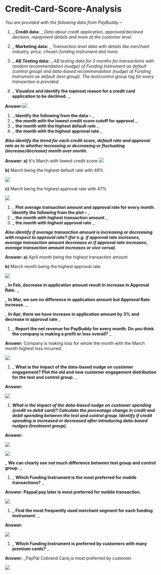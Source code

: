 # Credit-Card-Score-Analysis
_You are provided with the following data from PayBuddy –_

1. _ **Credit data:** _ _Data about credit application, approved/declined decision, repayment details and more at the customer level._
2. _ **Marketing data:** _ _Transaction level data with details like merchant industry, price, chosen funding instrument and more._
3. _ **AB Testing data:** _ _AB testing data for 3 months for transactions with random recommendation (nudge) of Funding Instrument as default (control group) and data-based recommendation (nudge) of Funding Instrument as default (test group). The test/control group tag for every transaction is provided._

1. _ **Visualize and identify the topmost reason for a credit card application to be declined.** _

**Answer:**![](RackMultipart20220407-4-1uvin51_html_37cc2901238a5a4.png)

1. _ **Identify the following from the data –** _
  1. _ **the month with the lowest credit score cutoff for approval** _
  2. _ **the month with the highest default rate** _
  3. _ **the month with the highest approval rate** _

_**Also identify the trend for each credit score, default rate and approval rate as to whether increasing or decreasing or fluctuating (increase/decrease) month over month.**_

**Answer: a)** It&#39;s March with lowest credit score ![](RackMultipart20220407-4-1uvin51_html_332bf7575070d44f.png)

**b)** March being the highest default rate with 49%

![](RackMultipart20220407-4-1uvin51_html_4f060d1b9c7821b1.png)

**c)** March being the highest approval rate with 47%

![](RackMultipart20220407-4-1uvin51_html_135779c274aa9041.png)

1. _ **Plot average transaction amount and approval rate for every month. Identify the following from the plot –** _
  1. _ **the month with highest transaction amount** _
  2. _ **the month with highest approval rate** _

_**Also identify if average transaction amount is increasing or decreasing with respect to approval rate? (for e.g. if approval rate increases, average transaction amount decreases or if approval rate increases, average transaction amount increases or vice versa).**_

**Answer: a)** April month being the highest transaction amount

**b)** March month being the highest approval rate

![](RackMultipart20220407-4-1uvin51_html_55bbcaa42ad4d513.png)

_ **In Feb, decrease in application amount result in increase in Approval Rate.** _

_ **In Mar, we see no difference in application amount but Approval Rate increase.** _

_ **In Apr, there we have increase in application amount by 3% and decrease in approval rate** _

1. _ **Report the net revenue for PayBuddy for every month. Do you think the company is making a profit or loss overall?** _

**Answer:** Company is making loss for whole the month with the March month highest loss incurred.

![](RackMultipart20220407-4-1uvin51_html_b0903c6b746f1c3c.png)

1. _ **What is the impact of the data-based nudge on customer engagement? Plot the old and new customer engagement distribution for the test and control group.** _

**Answer:**

![](RackMultipart20220407-4-1uvin51_html_eedef60736f5fdf4.png)

1. _**What is the impact of the data-based nudge on customer spending (credit vs debit card)? Calculate the percentage change in credit and debit spending between the test and control group. Identify if credit spending is increased or decreased after introducing data-based nudges (treatment group).**_

**Answer:**

![](RackMultipart20220407-4-1uvin51_html_b8e4ada3d83f2a40.png)

![](RackMultipart20220407-4-1uvin51_html_7b5b7f4e30083e9d.png)

_ **We can clearly see not much difference between test group and control group.** _

1. _ **Which Funding Instrument is the most preferred for mobile transactions?** _

**Answer: Paypal pay later is most preferred for mobile transaction.**

![](RackMultipart20220407-4-1uvin51_html_de75922d67bc7f0e.png)

1. _ **Find the most frequently used merchant segment for each funding instrument.** _

**Answer:**

![](RackMultipart20220407-4-1uvin51_html_268706fbe877bd78.png)

1. _ **Which Funding Instrument is preferred by customers with many premium cards?** _

**Answer:** _PayPal Cobrand Card_is most preferred by customer.

![](RackMultipart20220407-4-1uvin51_html_9fa40c8a5facaa96.png)
